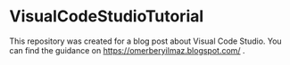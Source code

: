# VisualCodeStudioTutorial
This repository was created for a blog post about Visual Code Studio. You can find the guidance on https://omerberyilmaz.blogspot.com/ .
